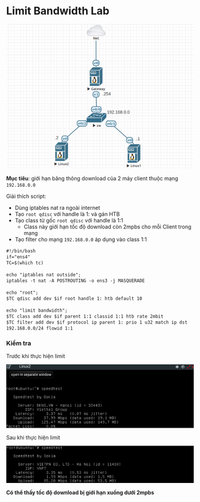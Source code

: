# Limit Bandwidth Lab

![](https://github.com/huynp1999/huynp/blob/master/pic/network/tc/tc3.png)

**Mục tiêu**: giới hạn băng thông download của 2 máy client thuộc mạng `192.168.0.0`

Giải thích script:
- Dùng iptables nat ra ngoài internet
- Tạo `root qdisc` với handle là 1: và gán HTB
- Tạo class từ gốc `root qdisc` với handle là 1:1
  - Class này giới hạn tốc độ download còn 2mpbs cho mỗi Client trong mạng
- Tạo filter cho mạng `192.168.0.0` áp dụng vào class 1:1

```
#!/bin/bash
if="ens4"
TC=$(which tc)

echo "iptables nat outside";
iptables -t nat -A POSTROUTING -o ens3 -j MASQUERADE

echo "root";
$TC qdisc add dev $if root handle 1: htb default 10 

echo "limit bandwidth";
$TC class add dev $if parent 1:1 classid 1:1 htb rate 2mbit	
$TC filter add dev $if protocol ip parent 1: prio 1 u32 match ip dst 192.168.0.0/24 flowid 1:1 
```

### Kiểm tra
Trước khi thực hiện limit

![](https://github.com/huynp1999/huynp/blob/master/pic/network/tc/tc1.png)

Sau khi thực hiện limit

![](https://github.com/huynp1999/huynp/blob/master/pic/network/tc/tc2.png)

**Có thể thấy tốc độ download bị giới hạn xuống dưới 2mpbs**

